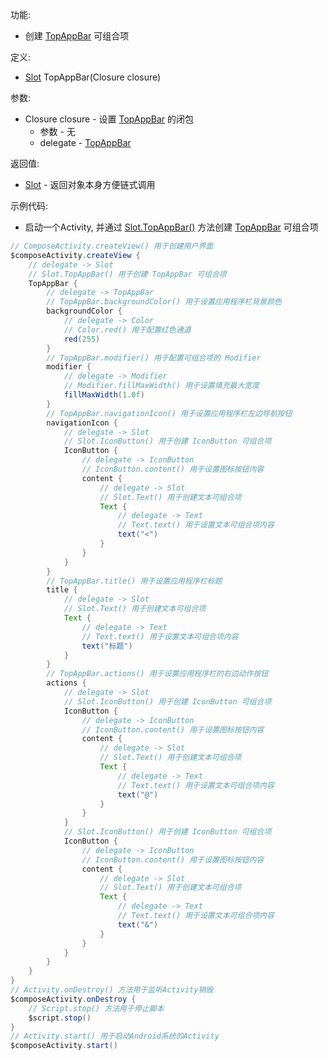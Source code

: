 功能:

+ 创建 [TopAppBar](/API/UI/Compose/Widget/TopAppBar/README.md) 可组合项

定义:

+ [Slot](/API/UI/Compose/Slot/Slot/README.md) TopAppBar(Closure closure)

参数:

+ Closure closure - 设置 [TopAppBar](/API/UI/Compose/Widget/TopAppBar/README.md) 的闭包
    + 参数 - 无
    + delegate - [TopAppBar](/API/UI/Compose/Widget/TopAppBar/README.md)

返回值:

+ [Slot](/API/UI/Compose/Slot/Slot/README.md) - 返回对象本身方便链式调用

示例代码:

+ 启动一个Activity, 并通过 [Slot.TopAppBar()](/API/UI/Compose/Slot/Slot/README.md?id=TopAppBar)
  方法创建 [TopAppBar](/API/UI/Compose/Widget/TopAppBar/README.md) 可组合项

```groovy
// ComposeActivity.createView() 用于创建用户界面
$composeActivity.createView {
    // delegate -> Slot
    // Slot.TopAppBar() 用于创建 TopAppBar 可组合项
    TopAppBar {
        // delegate -> TopAppBar
        // TopAppBar.backgroundColor() 用于设置应用程序栏背景颜色
        backgroundColor {
            // delegate -> Color
            // Color.red() 用于配置红色通道
            red(255)
        }
        // TopAppBar.modifier() 用于配置可组合项的 Modifier
        modifier {
            // delegate -> Modifier
            // Modifier.fillMaxWidth() 用于设置填充最大宽度
            fillMaxWidth(1.0f)
        }
        // TopAppBar.navigationIcon() 用于设置应用程序栏左边导航按钮
        navigationIcon {
            // delegate -> Slot
            // Slot.IconButton() 用于创建 IconButton 可组合项
            IconButton {
                // delegate -> IconButton
                // IconButton.content() 用于设置图标按钮内容
                content {
                    // delegate -> Slot
                    // Slot.Text() 用于创建文本可组合项
                    Text {
                        // delegate -> Text
                        // Text.text() 用于设置文本可组合项内容
                        text("<")
                    }
                }
            }
        }
        // TopAppBar.title() 用于设置应用程序栏标题
        title {
            // delegate -> Slot
            // Slot.Text() 用于创建文本可组合项
            Text {
                // delegate -> Text
                // Text.text() 用于设置文本可组合项内容
                text("标题")
            }
        }
        // TopAppBar.actions() 用于设置应用程序栏的右边动作按钮
        actions {
            // delegate -> Slot
            // Slot.IconButton() 用于创建 IconButton 可组合项
            IconButton {
                // delegate -> IconButton
                // IconButton.content() 用于设置图标按钮内容
                content {
                    // delegate -> Slot
                    // Slot.Text() 用于创建文本可组合项
                    Text {
                        // delegate -> Text
                        // Text.text() 用于设置文本可组合项内容
                        text("@")
                    }
                }
            }
            // Slot.IconButton() 用于创建 IconButton 可组合项
            IconButton {
                // delegate -> IconButton
                // IconButton.content() 用于设置图标按钮内容
                content {
                    // delegate -> Slot
                    // Slot.Text() 用于创建文本可组合项
                    Text {
                        // delegate -> Text
                        // Text.text() 用于设置文本可组合项内容
                        text("&")
                    }
                }
            }
        }
    }
}
// Activity.onDestroy() 方法用于监听Activity销毁
$composeActivity.onDestroy {
    // Script.stop() 方法用于停止脚本
    $script.stop()
}
// Activity.start() 用于启动Android系统的Activity
$composeActivity.start()
```
